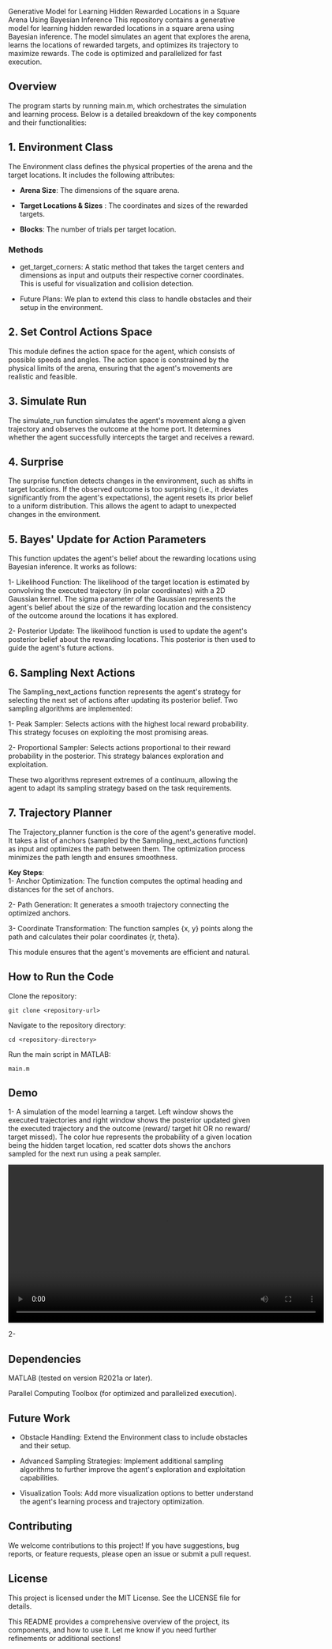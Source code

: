 Generative Model for Learning Hidden Rewarded Locations in a Square Arena Using Bayesian Inference
This repository contains a generative model for learning hidden rewarded locations in a square arena using Bayesian inference. The model simulates an agent that explores the arena, learns the locations of rewarded targets, and optimizes its trajectory to maximize rewards. The code is optimized and parallelized for fast execution.

## Overview
The program starts by running main.m, which orchestrates the simulation and learning process. Below is a detailed breakdown of the key components and their functionalities:

## 1. Environment Class
The Environment class defines the physical properties of the arena and the target locations. It includes the following attributes:

- **Arena Size**: The dimensions of the square arena.

- **Target Locations & Sizes** : The coordinates and sizes of the rewarded targets.

- **Blocks**: The number of trials per target location.

 ### Methods
- get_target_corners: A static method that takes the target centers and dimensions as input and outputs their respective corner coordinates. This is useful for visualization and collision detection.

- Future Plans: We plan to extend this class to handle obstacles and their setup in the environment.

## 2. Set Control Actions Space
This module defines the action space for the agent, which consists of possible speeds and angles. The action space is constrained by the physical limits of the arena, ensuring that the agent's movements are realistic and feasible.

## 3. Simulate Run
The simulate_run function simulates the agent's movement along a given trajectory and observes the outcome at the home port. It determines whether the agent successfully intercepts the target and receives a reward.

## 4. Surprise
The surprise function detects changes in the environment, such as shifts in target locations. If the observed outcome is too surprising (i.e., it deviates significantly from the agent's expectations), the agent resets its prior belief to a uniform distribution. This allows the agent to adapt to unexpected changes in the environment.

## 5. Bayes' Update for Action Parameters
This function updates the agent's belief about the rewarding locations using Bayesian inference. It works as follows:

1- Likelihood Function: The likelihood of the target location is estimated by convolving the executed trajectory (in polar coordinates) with a 2D Gaussian kernel. The sigma parameter of the Gaussian represents the agent's belief about the size of the rewarding location and the consistency of the outcome around the locations it has explored.

2- Posterior Update: The likelihood function is used to update the agent's posterior belief about the rewarding locations. This posterior is then used to guide the agent's future actions.

## 6. Sampling Next Actions
The Sampling_next_actions function represents the agent's strategy for selecting the next set of actions after updating its posterior belief. Two sampling algorithms are implemented:

1- Peak Sampler: Selects actions with the highest local reward probability. This strategy focuses on exploiting the most promising areas.

2- Proportional Sampler: Selects actions proportional to their reward probability in the posterior. This strategy balances exploration and exploitation.

These two algorithms represent extremes of a continuum, allowing the agent to adapt its sampling strategy based on the task requirements.

## 7. Trajectory Planner
The Trajectory_planner function is the core of the agent's generative model. It takes a list of anchors (sampled by the Sampling_next_actions function) as input and optimizes the path between them. The optimization process minimizes the path length and ensures smoothness.

**Key Steps**:\
1- Anchor Optimization: The function computes the optimal heading and distances for the set of anchors.

2- Path Generation: It generates a smooth trajectory connecting the optimized anchors.

3- Coordinate Transformation: The function samples {x, y} points along the path and calculates their polar coordinates {r, theta}.

This module ensures that the agent's movements are efficient and natural.

## How to Run the Code
Clone the repository:

```console
git clone <repository-url>
```
Navigate to the repository directory:
```console
cd <repository-directory>
```
Run the main script in MATLAB:
```console
main.m
```

## Demo
 
 1- A simulation of the model learning a target. Left window shows the executed trajectories and right window shows the posterior 
 updated given the executed trajectory and the outcome (reward/ target hit OR no reward/ target missed). The color hue represents the probability 
 of a given location being the hidden target location, red scatter dots shows the anchors sampled for the next run using a peak sampler. 

<video src="Demo/V1.avi" controls width="640"></video>

2- 

## Dependencies
MATLAB (tested on version R2021a or later).

Parallel Computing Toolbox (for optimized and parallelized execution).

## Future Work
- Obstacle Handling: Extend the Environment class to include obstacles and their setup.

- Advanced Sampling Strategies: Implement additional sampling algorithms to further improve the agent's exploration and exploitation capabilities.

- Visualization Tools: Add more visualization options to better understand the agent's learning process and trajectory optimization.

## Contributing
We welcome contributions to this project! If you have suggestions, bug reports, or feature requests, please open an issue or submit a pull request.

## License
This project is licensed under the MIT License. See the LICENSE file for details.

This README provides a comprehensive overview of the project, its components, and how to use it. Let me know if you need further refinements or additional sections!
